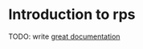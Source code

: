 # Introduction to rps

TODO: write [great documentation](http://jacobian.org/writing/what-to-write/)
